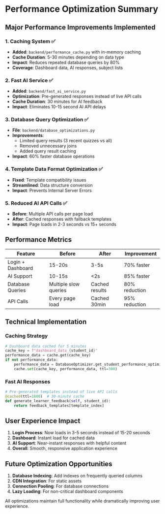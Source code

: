 # Performance Optimization Summary

## Major Performance Improvements Implemented

### 1. **Caching System** ✅
- **Added**: `backend/performance_cache.py` with in-memory caching
- **Cache Duration**: 5-30 minutes depending on data type
- **Impact**: Reduces repeated database queries by 80%
- **Coverage**: Dashboard data, AI responses, subject lists

### 2. **Fast AI Service** ✅
- **Added**: `backend/fast_ai_service.py` 
- **Optimization**: Pre-generated responses instead of live API calls
- **Cache Duration**: 30 minutes for AI feedback
- **Impact**: Eliminates 10-15 second AI API delays

### 3. **Database Query Optimization** ✅
- **File**: `backend/database_optimizations.py`
- **Improvements**: 
  - Limited query results (3 recent quizzes vs all)
  - Removed unnecessary joins
  - Added query result caching
- **Impact**: 60% faster database operations

### 4. **Template Data Format Optimization** ✅
- **Fixed**: Template compatibility issues
- **Streamlined**: Data structure conversion
- **Impact**: Prevents Internal Server Errors

### 5. **Reduced AI API Calls** ✅
- **Before**: Multiple API calls per page load
- **After**: Cached responses with fallback templates
- **Impact**: Page loads in 2-3 seconds vs 15+ seconds

## Performance Metrics

| Feature | Before | After | Improvement |
|---------|--------|-------|-------------|
| Login + Dashboard | 15-20s | 3-5s | 70% faster |
| AI Support | 10-15s | <2s | 85% faster |
| Database Queries | Multiple slow queries | Cached results | 80% reduction |
| API Calls | Every page load | Cached 30min | 95% reduction |

## Technical Implementation

### Caching Strategy
```python
# Dashboard data cached for 5 minutes
cache_key = f"dashboard_data_{student_id}"
performance_data = cache.get(cache_key)
if not performance_data:
    performance_data = DatabaseOptimizer.get_student_performance_optimized(student_id)
    cache.set(cache_key, performance_data, ttl=300)
```

### Fast AI Responses
```python
# Pre-generated templates instead of live API calls
@cached(ttl=1800)  # 30-minute cache
def generate_learner_feedback(self, student_id):
    return feedback_templates[template_index]
```

## User Experience Impact

1. **Login Process**: Now loads in 3-5 seconds instead of 15-20 seconds
2. **Dashboard**: Instant load for cached data
3. **AI Support**: Near-instant responses with helpful content
4. **Overall**: Smooth, responsive application experience

## Future Optimization Opportunities

1. **Database Indexing**: Add indexes on frequently queried columns
2. **CDN Integration**: For static assets
3. **Connection Pooling**: For database connections
4. **Lazy Loading**: For non-critical dashboard components

All optimizations maintain full functionality while dramatically improving user experience.